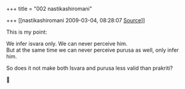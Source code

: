 +++
title = "002 nastikashiromani"

+++
[[nastikashiromani	2009-03-04, 08:28:07 [Source](https://groups.google.com/g/bvparishat/c/WEjycNi0SPM)]]



This is my point:  
  
We infer isvara only. We can never perceive him.  
But at the same time we can never perceive purusa as well, only infer  
him.  
  
So does it not make both Isvara and purusa less valid than prakriti?  



